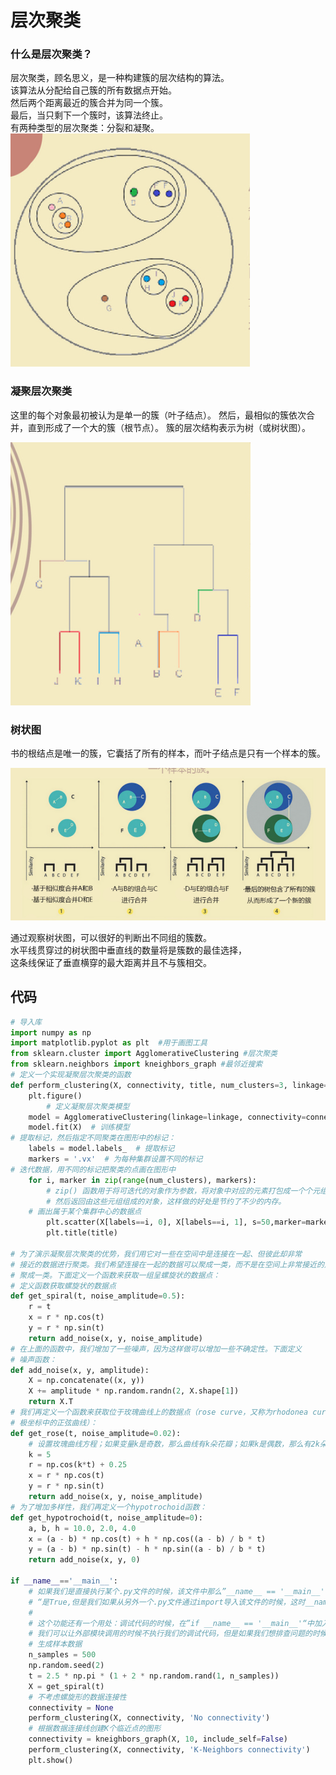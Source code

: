 # 层次聚类
### 什么是层次聚类？
层次聚类，顾名思义，是一种构建簇的层次结构的算法。  
该算法从分配给自己簇的所有数据点开始。  
然后两个距离最近的簇合并为同一个簇。  
最后，当只剩下一个簇时，该算法终止。  
有两种类型的层次聚类：分裂和凝聚。  
![层次聚类](https://github.com/liangju1996/100-days-of-ml-code/blob/master/图片/层次聚类1.png)
### 凝聚层次聚类
这里的每个对象最初被认为是单一的簇（叶子结点）。
然后，最相似的簇依次合并，直到形成了一个大的簇（根节点）。
簇的层次结构表示为树（或树状图）。  

![凝聚层次聚类](https://github.com/liangju1996/100-days-of-ml-code/blob/master/图片/凝聚层次聚类.png)

### 树状图
书的根结点是唯一的簇，它囊括了所有的样本，而叶子结点是只有一个样本的簇。

![原理](https://github.com/liangju1996/100-days-of-ml-code/blob/master/图片/原理.png)


通过观察树状图，可以很好的判断出不同组的簇数。  
水平线贯穿过的树状图中垂直线的数量将是簇数的最佳选择，  
这条线保证了垂直横穿的最大距离并且不与簇相交。

## 代码
```python
# 导入库
import numpy as np
import matplotlib.pyplot as plt  #用于画图工具
from sklearn.cluster import AgglomerativeClustering #层次聚类
from sklearn.neighbors import kneighbors_graph #最邻近搜索
# 定义一个实现凝聚层次聚类的函数
def perform_clustering(X, connectivity, title, num_clusters=3, linkage='ward'):
    plt.figure()
        # 定义凝聚层次聚类模型
    model = AgglomerativeClustering(linkage=linkage, connectivity=connectivity, n_clusters=num_clusters)
    model.fit(X)  # 训练模型
# 提取标记，然后指定不同聚类在图形中的标记：
    labels = model.labels_  # 提取标记
    markers = '.vx'  # 为每种集群设置不同的标记
# 迭代数据，用不同的标记把聚类的点画在图形中
    for i, marker in zip(range(num_clusters), markers):
        # zip() 函数用于将可迭代的对象作为参数，将对象中对应的元素打包成一个个元组，
        # 然后返回由这些元组组成的对象，这样做的好处是节约了不少的内存。
    # 画出属于某个集群中心的数据点
        plt.scatter(X[labels==i, 0], X[labels==i, 1], s=50,marker=marker, color='k', facecolors='none')
        plt.title(title)

# 为了演示凝聚层次聚类的优势，我们用它对一些在空间中是连接在一起、但彼此却非常
# 接近的数据进行聚类。我们希望连接在一起的数据可以聚成一类，而不是在空间上非常接近的点
# 聚成一类。下面定义一个函数来获取一组呈螺旋状的数据点：
# 定义函数获取螺旋状的数据点
def get_spiral(t, noise_amplitude=0.5):
    r = t
    x = r * np.cos(t)
    y = r * np.sin(t)
    return add_noise(x, y, noise_amplitude)
# 在上面的函数中，我们增加了一些噪声，因为这样做可以增加一些不确定性。下面定义
# 噪声函数：
def add_noise(x, y, amplitude):
    X = np.concatenate((x, y))
    X += amplitude * np.random.randn(2, X.shape[1])
    return X.T
# 我们再定义一个函数来获取位于玫瑰曲线上的数据点（rose curve，又称为rhodonea curve，
# 极坐标中的正弦曲线）：
def get_rose(t, noise_amplitude=0.02):
    # 设置玫瑰曲线方程；如果变量k是奇数，那么曲线有k朵花瓣；如果k是偶数，那么有2k朵花瓣
    k = 5
    r = np.cos(k*t) + 0.25
    x = r * np.cos(t)
    y = r * np.sin(t)
    return add_noise(x, y, noise_amplitude)
# 为了增加多样性，我们再定义一个hypotrochoid函数：
def get_hypotrochoid(t, noise_amplitude=0):
    a, b, h = 10.0, 2.0, 4.0
    x = (a - b) * np.cos(t) + h * np.cos((a - b) / b * t)
    y = (a - b) * np.sin(t) - h * np.sin((a - b) / b * t)
    return add_noise(x, y, 0)

if __name__=='__main__':
    # 如果我们是直接执行某个.py文件的时候，该文件中那么”__name__ == '__main__'
    # “是True,但是我们如果从另外一个.py文件通过import导入该文件的时候，这时__name__的值就是我们这个py文件的名字而不是__main__。
    #
    # 这个功能还有一个用处：调试代码的时候，在”if __name__ == '__main__'“中加入一些我们的调试代码，
    # 我们可以让外部模块调用的时候不执行我们的调试代码，但是如果我们想排查问题的时候，直接执行该模块文件，调试代码能够正常运行！
    # 生成样本数据
    n_samples = 500
    np.random.seed(2)
    t = 2.5 * np.pi * (1 + 2 * np.random.rand(1, n_samples))
    X = get_spiral(t)
    # 不考虑螺旋形的数据连接性
    connectivity = None
    perform_clustering(X, connectivity, 'No connectivity')
    # 根据数据连接线创建K个临近点的图形
    connectivity = kneighbors_graph(X, 10, include_self=False)
    perform_clustering(X, connectivity, 'K-Neighbors connectivity')
    plt.show()











```

